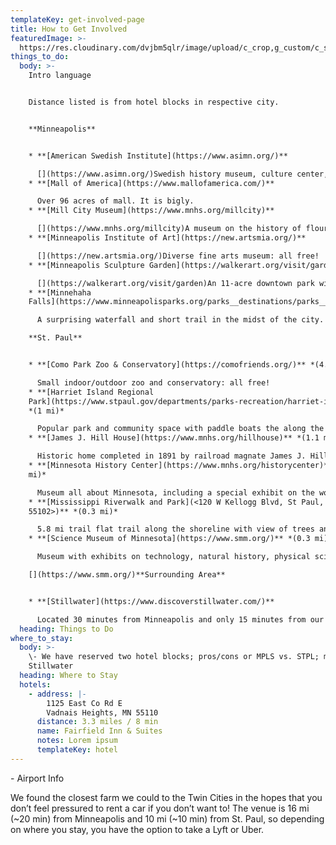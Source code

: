 ```yaml
---
templateKey: get-involved-page
title: How to Get Involved
featuredImage: >-
  https://res.cloudinary.com/dvjbm5qlr/image/upload/c_crop,g_custom/c_scale,w_1200/v1579838540/DSC_0433.NEF_gl1dzx.jpg
things_to_do:
  body: >-
    Intro language


    Distance listed is from hotel blocks in respective city.


    **Minneapolis**


    * **[American Swedish Institute](https://www.asimn.org/)**

      [](https://www.asimn.org/)Swedish history museum, culture center, and mansion
    * **[Mall of America](https://www.mallofamerica.com/)**

      Over 96 acres of mall. It is bigly.
    * **[Mill City Museum](https://www.mnhs.org/millcity)**

      [](https://www.mnhs.org/millcity)A museum on the history of flour and milling built into the stunning ruins of what was once the world's largest flour mill
    * **[Minneapolis Institute of Art](https://new.artsmia.org/)**

      [](https://new.artsmia.org/)Diverse fine arts museum: all free!
    * **[Minneapolis Sculpture Garden](https://walkerart.org/visit/garden)**

      [](https://walkerart.org/visit/garden)An 11-acre downtown park with 40+ iconic sculptures
    * **[Minnehaha
    Falls](https://www.minneapolisparks.org/parks__destinations/parks__lakes/minnehaha_regional_park/)**

      A surprising waterfall and short trail in the midst of the city.

    **St. Paul**


    * **[Como Park Zoo & Conservatory](https://comofriends.org/)** *(4.8 mi)*

      Small indoor/outdoor zoo and conservatory: all free!
    * **[Harriet Island Regional
    Park](https://www.stpaul.gov/departments/parks-recreation/harriet-island-regional-park)**
    *(1 mi)*

      Popular park and community space with paddle boats the along the Mississippi River
    * **[James J. Hill House](https://www.mnhs.org/hillhouse)** *(1.1 mi)*

      Historic home completed in 1891 by railroad magnate James J. Hill offering daily tours
    * **[Minnesota History Center](https://www.mnhs.org/historycenter)** *(0.9
    mi)*

      Museum all about Minnesota, including a special exhibit on the women before and after the passage of the 19th Amendment.
    * **[Mississippi Riverwalk and Park](<120 W Kellogg Blvd, St Paul, MN
    55102>)** *(0.3 mi)*

      5.8 mi trail flat trail along the shoreline with view of trees and wildlife.
    * **[Science Museum of Minnesota](https://www.smm.org/)** *(0.3 mi)*

      Museum with exhibits on technology, natural history, physical science, and mathematics

    [](https://www.smm.org/)**Surrounding Area**


    * **[Stillwater](https://www.discoverstillwater.com/)**

      Located 30 minutes from Minneapolis and only 15 minutes from our venue, Stillwater is a charming small town on the bank of the St. Croix River and popular tourist destination.  There are walking paths, antique stores, boat rentals, and tours and sightseeing.
  heading: Things to Do
where_to_stay:
  body: >-
    \- We have reserved two hotel blocks; pros/cons or MPLS vs. STPL; mention
    Stillwater
  heading: Where to Stay
  hotels:
    - address: |-
        1125 East Co Rd E
        Vadnais Heights, MN 55110
      distance: 3.3 miles / 8 min
      name: Fairfield Inn & Suites
      notes: Lorem ipsum
      templateKey: hotel
---
```

\- Airport Info

We found the closest farm we could to the Twin Cities in the hopes that you don’t feel pressured to rent a car if you don’t want to! The venue is 16 mi (\~20 min) from Minneapolis and 10 mi (\~10 min) from St. Paul, so depending on where you stay, you have the option to take a Lyft or Uber.
